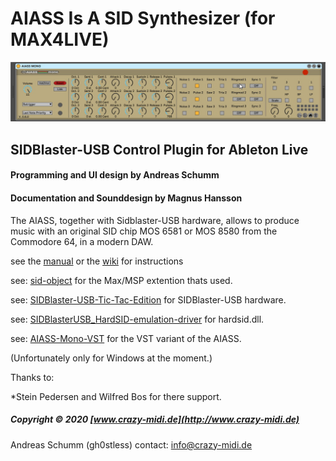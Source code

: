 # AIASS Is A SID Synthesizer (for MAX4LIVE)
![](./images/AIASS_MONO.jpg)
## SIDBlaster-USB Control Plugin for Ableton Live
#### Programming and UI design by Andreas Schumm
#### Documentation and Sounddesign by Magnus Hansson
The AIASS, together with Sidblaster-USB hardware, allows to produce music with an original SID chip MOS 6581 or MOS 8580 from the Commodore 64, in a modern DAW.

see the [manual](https://github.com/gh0stless/AIASS-for-MAX4LIVE/tree/master/Documentation) or the [wiki](https://github.com/gh0stless/AIASS-for-MAX4LIVE/wiki) for instructions

see: [sid-object](https://github.com/gh0stless/sid-object/) for the Max/MSP extention thats used.

see: [SIDBlaster-USB-Tic-Tac-Edition](https://github.com/gh0stless/SIDBlaster-USB-Tic-Tac-Edition) for SIDBlaster-USB hardware.

see: [SIDBlasterUSB_HardSID-emulation-driver](https://github.com/Galfodo/SIDBlasterUSB_HardSID-emulation-driver) for hardsid.dll.

see: [AIASS-Mono-VST](https://github.com/gh0stless/AIASS-Mono-VST) for the VST variant of the AIASS.

(Unfortunately only for Windows at the moment.)

Thanks to:

*Stein Pedersen and Wilfred Bos for there support.

##### Copyright © 2020 [www.crazy-midi.de](http://www.crazy-midi.de)

Andreas Schumm (gh0stless)
contact: info@crazy-midi.de

